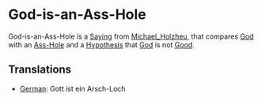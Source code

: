 # God-is-an-Ass-Hole

God-is-an-Ass-Hole is a [Saying](200100000.md) from [Michael_Holzheu](0.md), that compares [God](647004.md) with an [Ass-Hole](40000037.md) and a [Hypothesis](600028.md) that [God](647004.md) is not [Good](60120.md).

## Translations

- [German](600004.md): Gott ist ein Arsch-Loch
